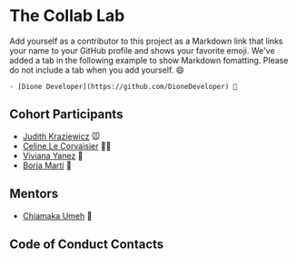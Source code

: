 # The Collab Lab

Add yourself as a contributor to this project as a Markdown link that links your name to your GitHub profile and shows your favorite emoji. We've added a tab in the following example to show Markdown fomatting. Please do not include a tab when you add yourself. 😄

    - [Dione Developer](https://github.com/DioneDeveloper) 💅

## Cohort Participants

- [Judith Kraziewicz](https://github.com/BikeMouse) 🐭
- [Celine Le Corvaisier](https://github.com/ocsiddisco) 🧙‍♀️
- [Viviana Yanez](https://github.com/vivitt) 🐝
- [Borja Martí](https://github.com/borjaMarti) 🌱

## Mentors

- [Chiamaka Umeh](https://github.com/amaka202) 💅

## Code of Conduct Contacts
